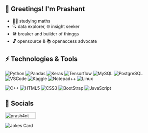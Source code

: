 ## 👋 Greetings! I'm Prashant

- 🧮🔬 studying maths
- 🔍 data explorer, 🌐 insight seeker
- 🛠️ breaker and builder of thinggs
- 🔓 opensource & 📚 openaccess advocate


## ⚡ Technologies & Tools
![Python](https://img.shields.io/badge/Python-3776AB?style=for-the-badge&logo=python&logoColor=white)
![Pandas](https://img.shields.io/badge/Pandas-150458?style=for-the-badge&logo=pandas&logoColor=white)
![Keras](https://img.shields.io/badge/Keras-D00000?style=for-the-badge&logo=keras&logoColor=white)
![Tensorflow](https://img.shields.io/badge/Tensorflow-FF6F00?style=for-the-badge&logo=tensorflow&logoColor=white)
![MySQL](https://img.shields.io/badge/MySQL-00000F?style=for-the-badge&logo=mysql&logoColor=white)
![PostgreSQL](https://img.shields.io/badge/PostgreSQL-316192?style=for-the-badge&logo=postgresql&logoColor=white)
![VSCode](https://img.shields.io/badge/Visual_Studio_Code-0078D4?style=for-the-badge&logo=visual%20studio%20code&logoColor=white)
![Kaggle](https://img.shields.io/badge/Kaggle-20BEFF?style=for-the-badge&logo=Kaggle&logoColor=white)
![Notepad++](https://img.shields.io/badge/Notepad++-90E59A.svg?style=for-the-badge&logo=notepad%2B%2B&logoColor=black)
![Linux](https://img.shields.io/badge/Linux-FCC624?style=for-the-badge&logo=linux&logoColor=black)


![C++](https://img.shields.io/badge/C++-00599C?style=for-the-badge&logo=cplusplus)
![HTML5](https://img.shields.io/badge/-HTML5-E34F26?style=for-the-badge&logo=html5&logoColor=white)
![CSS3](https://img.shields.io/badge/-CSS3-1572B6?style=for-the-badge&logo=css3)
![BootStrap](https://img.shields.io/badge/Bootstrap-563D7C?style=for-the-badge&logo=bootstrap&logoColor=white)
![JavaScript](https://img.shields.io/badge/-JavaScript-black?style=for-the-badge&logo=javascript)


## 📱 Socials
<p>
<a href="https://www.kaggle.com/prash4nt" target="_blank"> <img align="center" src="https://www.kaggle.com/static/images/site-logo.svg" height="20" width="100" alt="prash4nt" /></a>
</p>


![Jokes Card](https://readme-jokes.vercel.app/api)



<!---
stoutjar/stoutjar is a ✨ special ✨ repository because its `README.md` (this file) appears on your GitHub profile.
You can click the Preview link to take a look at your changes.
--->
